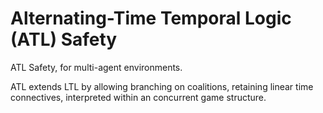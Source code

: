 # Alternating-Time Temporal Logic (ATL) Safety

ATL Safety, for multi-agent environments.

ATL extends LTL by allowing branching on coalitions, retaining linear time connectives, interpreted within an concurrent game structure.